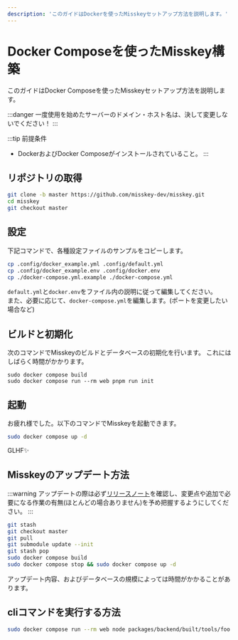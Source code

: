 ```yaml
---
description: 'このガイドはDockerを使ったMisskeyセットアップ方法を説明します。'
---
```


Docker Composeを使ったMisskey構築
================================================================

このガイドはDocker Composeを使ったMisskeyセットアップ方法を説明します。

:::danger
一度使用を始めたサーバーのドメイン・ホスト名は、決して変更しないでください！
:::

:::tip 前提条件
- DockerおよびDocker Composeがインストールされていること。
:::

リポジトリの取得
----------------------------------------------------------------
```sh
git clone -b master https://github.com/misskey-dev/misskey.git
cd misskey
git checkout master
```

設定
----------------------------------------------------------------
下記コマンドで、各種設定ファイルのサンプルをコピーします。

```sh
cp .config/docker_example.yml .config/default.yml
cp .config/docker_example.env .config/docker.env
cp ./docker-compose.yml.example ./docker-compose.yml
```

`default.yml`と`docker.env`をファイル内の説明に従って編集してください。  
また、必要に応じて、`docker-compose.yml`を編集します。(ポートを変更したい場合など)

ビルドと初期化
----------------------------------------------------------------
次のコマンドでMisskeyのビルドとデータベースの初期化を行います。
これにはしばらく時間がかかります。

``` shell
sudo docker compose build
sudo docker compose run --rm web pnpm run init
```

起動
----------------------------------------------------------------
お疲れ様でした。以下のコマンドでMisskeyを起動できます。

```sh
sudo docker compose up -d
```

GLHF✨

Misskeyのアップデート方法
----------------------------------------------------------------
:::warning
アップデートの際は必ず[リリースノート](https://github.com/misskey-dev/misskey/blob/master/CHANGELOG.md)を確認し、変更点や追加で必要になる作業の有無(ほとんどの場合ありません)を予め把握するようにしてください。
:::

```sh
git stash
git checkout master
git pull
git submodule update --init
git stash pop
sudo docker compose build
sudo docker compose stop && sudo docker compose up -d
```

アップデート内容、およびデータベースの規模によっては時間がかかることがあります。

cliコマンドを実行する方法
----------------------------------------------------------------
```sh
sudo docker compose run --rm web node packages/backend/built/tools/foo bar
```
